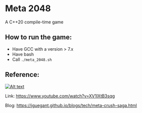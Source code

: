 # Meta 2048
A C++20 compile-time game

## How to run the game:

+ Have GCC with a version > 7.x
+ Have bash
+ Call `./meta_2048.sh`

## Reference: 

[![Alt text](https://img.youtube.com/vi/XV1lXtB3sqg/0.jpg)](https://www.youtube.com/watch?v=XV1lXtB3sqg) 

Link: https://www.youtube.com/watch?v=XV1lXtB3sqg

Blog: https://jguegant.github.io/blogs/tech/meta-crush-saga.html
